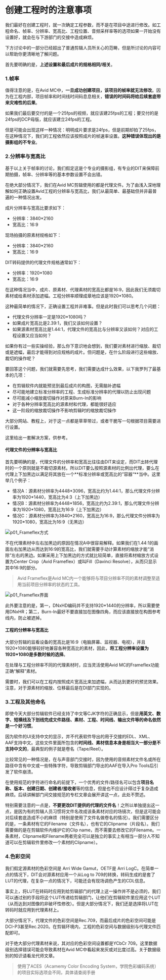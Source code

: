 # 创建工程时的注意事项

我们最好在创建工程时，就一次确定工程参数，而不是在项目中途进行修改。如工程命名、帧率、分辨率、宽高比、工程位置、音频采样率等的选项如果一开始没有设置好，就会在与下游部门的交接中造成麻烦。

下方讨论中的一部分已经超出了普通剪辑人员所关心的范畴，但是所讨论的内容可以帮助你更清晰地了解问题。

首先要明确的是，**上述设置和最后成片的规格相同/相关**。

### 1.帧率

值得注意的是，在Avid MC中，**一旦成功创建项目，该项目的帧率就无法修改**。因为在工程内部，项目帧率和时间线时间码息息相关，**错误的时间码将给后续套底带来灾难性的后果**。

如果我们最后要交付的是一个25fps的视频，就应该建25fps的工程；要交付的是24fps的DCP母版，就应该建立24fps的工程。

但是可能会出现这样一种情况：明明成片要求是24fps，但是前期却拍了25fps，在这种情况下，我们的工程依然应该按照成片的帧速率设置。**这种错误体现出的是摄影组的不专业**。

### 2.分辨率与宽高比

基于以上关于帧率的讨论，我们假定这是个专业的摄影组，有专业的DIT来保障前期拍摄，帧率、分辨率等的基本参数设置不会出错。

在绝大部分情况下，我们在Avid MC剪辑使用的都是代理文件。为了由浅入深地理解如何正确设置Avid工程的分辨率与宽高比，我们从最简单、最基础但并非最普遍的一种情况出发。

成片分辨率与宽高比要求如下：

- 分辨率：3840*2160
- 宽高比：16:9

现场拍摄的原素材规格如下：

- 分辨率：3840*2160
- 宽高比：16:9

DIT转码提供的代理文件规格通常如下：

- 分辨率：1920*1080
- 宽高比：16:9

在这种情况当中，成片、原素材、代理素材的宽高比都是16:9，因此我们无须裁切素材或给素材添加遮幅。工程分辨率顺理成章地应该是1920*1080。

这种最简单的情况下，正确设置工程并非难事。但是此时我们可以思考几个问题：

- 代理文件分辨率一定是1920*1080吗？
- 如果成片宽高比是2.39:1，我们又该如何设置？
- 如果源素材宽高比是1.44:1，代理文件的宽高比与分辨率又该如何？对应的工程设置又应当如何？

如果你有过一些实操经验，那么你下意识地会想到，我们要对素材进行缩放、裁切或是遮幅，最后才能得到对应规格的成片。但问题是，在什么阶段进行这些缩放、裁切的操作呢？

要回答这个问题，我们就需要先思考，我们需要达成什么效果，以下我罗列了最基本的几项：

- 在剪辑软件内就能预览到最后成片的构图，无需脑补遮幅
- 尽可能地建立标准分辨率的工程、生成标准分辨率的代理以防止出现问题
- 尽可能减小缩放裁切操作对原来Burn-In的影响
- 对于各种分辨率宽高比的源素材和代理，都能很好适应
- 这一阶段的缩放裁切操作不影响剪辑时的缩放裁切操作

大部分网站、教程上，对于这一点都是草草带过，或者干脆写一句根据项目需要进行设置。

这里给出一套解决方案，供参考。

#### 代理文件的分辨率与宽高比

首先要明确的是，代理文件的分辨率和宽高比往往由DIT来设定，而DIT出转代理时的一个原则就是不裁切源素材。所以DIT要么按照源素材的比例出代理，要么在代理上下加黑边以满足将其放在一个**标准分辨率或宽高比的”容器“**当中。这里举几个例子：

- 情况A：源素材分辨率为4448\*3096，宽高比约为1.44:1，那么代理文件分辨率为1920*1440，宽高比为4:3（上下加黑边）
- 情况B：源素材分辨率为4448\*1856，宽高比约为2.39:1，那么代理文件分辨率为1920*1080，宽高比为16:9（上下加黑边）
- 情况C：源素材分辨率为3840\*2160，宽高比为16:9，那么代理文件分辨率为1920*1080，宽高比为16:9（无黑边）

![p01_Frameflex方式](pic/03/p01_Frameflex方式.png)

不在代理素材中左右加黑边的原因在情况A中很容易解释。如果我们在1.44:1的画面左右加黑边从而达到16:9的宽高比，我们就需要手动计算素材的缩放才能“消除”左右的黑边。如果采用上下加黑边的方式就比较简单，直接将素材缩放方式设置为Center Crop（Avid Frameflex）或叫Fill（Davinci Resolve），从而只显示其中16:9的部分。

> Avid Frameflex是Avid MC内一个能够将与项目分辨率不同的素材调整至适用当前项目分辨率的状态的工具。

![p01_Frameflex界面](pic/03/p02_Frameflex界面.png)

此外要注意的是，第一，DNxHD编码并不支持1920*1440的分辨率，所以需要使用DNxHR；第二，Burn-In最好不要直接加在图像四角，而应该直接放在构图参考线内，防止被遮掉。

#### 工程的分辨率与宽高比

大部分剪辑的监看设备的宽高比是16:9（电脑屏幕、监视器、电视），并且1920\*1080能够较好地兼容各种宽高比的素材，因此，**将工程分辨率设置为1920*1080是多数时候的选择**。

在处理与工程分辨率不同的代理素材时，应当灵活使用Avid MC的Frameflex功能正确“解释”素材。

需要时，我们可以在工程内按照成片宽高比来加遮幅，从而达到更好的预览效果。注意，对于源素材的缩放、位移最后是在DI部门实现的。

### 3.工程及其他命名

即使今天大部分剪辑软件已经支持了中文等CJK字符的正确显示，但是**用英文、数字、短横线及下划线完成文件路径、素材、工程、时间线、输出文件等的命名依然是一个好习惯**。

因为软件的UI支持中文的显示，并不代表软件导出的用于交接的EDL、XML、AAF支持中文。这些文件里面所包含的**时间线、素材信息本身是相当大一部分是不支持中文的**，最典型的例子就是卷名（Tape/Reel）。

比较常见的一种情况是，在与声音部门交接时，因为使用的音频素材文件名或所在路径中含有中文或一些特殊字符，导致剪辑部门导出的AAF在导入Pro Tools后引发了软件崩溃。

在使用规范的字符进行命名的前提下，一个优秀的文件/路径名可以包含**项目名称、版本、创建日期、创建者/接收者**等的信息，但是也不应设计得过于复杂造成麻烦。后续讲解部门间交接规范的专栏文章会展开讲这一点，此处不赘述。

特别需要注意的一点是，**不要更改DIT提供的代理的文件名**！之所以单独提出这一点，是因为有的剪辑人员习惯将文件名改成该条素材对应的场镜次，但是这可能会对后续套底造成不小的麻烦（特别是使用了文件名做卷名的情况）。我们需要区分的是，一条素材有它的Filename（文件名），也有它的Clipname（片段名）。我们需要做的是在剪辑软件内维护它的Clip name，而不需要去修改它的Filename。一条素材，Clipname和Filename两者完全可以是独立的事实上有相当一部分人不知道可以在剪辑软件里修改一个素材的Clipname）。

### 4.色彩空间

我们假定源素材的色彩空间是 Arri Wide Gamut，OETF是 Arri LogC。在简单一点的情况下，DIT会对源素材应用一个从Log to 709的转换，转码生成的是套了LUT的代理，在复杂一点的情况下，可能还会有现场调色产生的CDL信息。

事实上，将LUT在转码时应用到给剪辑部门的代理上这一操作并不是必须的，我们可以通过别的手段将这个LUT传递给剪辑部门，让他们在剪辑软件里应用这个LUT（从而达到对图像的非破坏性修改）。但是大部分情况下，我们还是选择将LUT在转码时就应用到代理素材上。

大部分情况下，代理文件的色彩空间是Rec.709，而最后成片的色彩空间可能是DCI-P3甚至Rec.2020。在剪辑环境内，工程的色彩空间与数据级别与代理文件匹配即可。

对于绝大部分代理素材来说，其对应的色彩空间设置都是YCbCr 709。这里数据级别选择错误可能会导致素材在Avid MC中看起来发灰或对比度过高。关于数据级别的知识请看龙代师文章。



> 使用了ACES（Acamemy Color Encoding System，学院色彩编码系统）的项目实际选项会不同，具体请查阅手册







